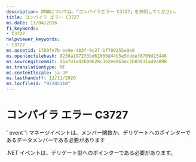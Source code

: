 ```yaml
---
description: 詳細については、「コンパイラエラー C3727」を参照してください。
title: コンパイラ エラー C3727
ms.date: 11/04/2016
f1_keywords:
- C3727
helpviewer_keywords:
- C3727
ms.assetid: 17b9fe7b-ee9e-483f-9c27-1f709255a9e0
ms.openlocfilehash: 8238a197233bd61666d44b5e5fddef8709d23446
ms.sourcegitcommit: d6af41e42699628c3e2e6063ec7b03931a49a098
ms.translationtype: MT
ms.contentlocale: ja-JP
ms.lasthandoff: 12/11/2020
ms.locfileid: "97245110"
---
```

# <a name="compiler-error-c3727"></a>コンパイラ エラー C3727

' event ': マネージイベントは、メンバー関数か、デリゲートへのポインターであるデータメンバーである必要があります

.NET イベントは、デリゲート型へのポインターである必要があります。
